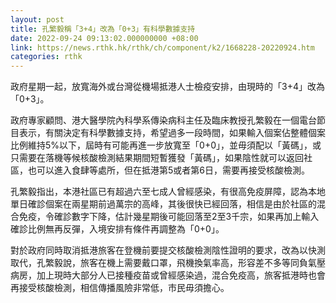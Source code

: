 ```yaml
---
layout: post
title: 孔繁毅稱「3+4」改為「0+3」有科學數據支持
date: 2022-09-24 09:13:02.000000000 +08:00
link: https://news.rthk.hk/rthk/ch/component/k2/1668228-20220924.htm
categories: rthk
---
```


政府星期一起，放寬海外或台灣從機場抵港人士檢疫安排，由現時的「3+4」改為「0+3」。

政府專家顧問、港大醫學院內科學系傳染病科主任及臨床教授孔繁毅在一個電台節目表示，有關決定有科學數據支持，希望過多一段時間，如果輸入個案佔整體個案比例維持5%以下，屆時有可能再進一步放寬至「0+0」，並毋須配以「黃碼」，或只需要在落機等候核酸檢測結果期間短暫獲發「黃碼」，如果陰性就可以返回社區，也可以進入食肆等處所，但在抵港第5或者第6日，需要再接受核酸檢測。

孔繁毅指出，本港社區已有超過六至七成人曾經感染，有很高免疫屏障，認為本地單日確診個案在兩星期前過萬宗的高峰，其後很快已經回落，相信是由於社區的混合免疫，令確診數字下降，估計幾星期後可能回落至2至3千宗，如果再加上輸入確診比例無再反彈，入境安排有條件再調整為「0+0」。

對於政府同時取消抵港旅客在登機前要提交核酸檢測陰性證明的要求，改為以快測取代，孔繁毅說，旅客在機上需要戴口罩，飛機換氣率高，形容差不多等同負氣壓病房，加上現時大部分人已接種疫苗或曾經感染過，混合免疫高，旅客抵港時也會再接受核酸檢測，相信傳播風險非常低，市民毋須擔心。
